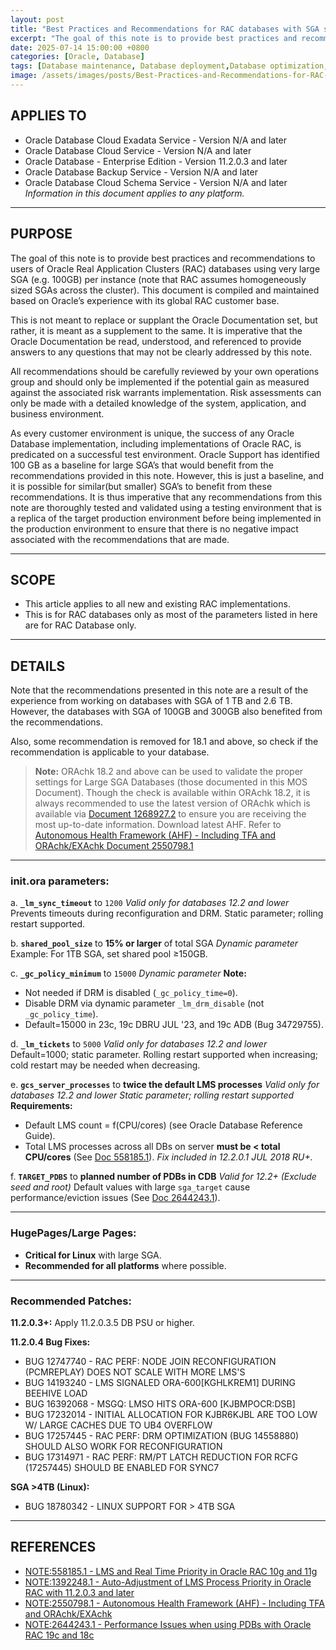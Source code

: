 ```yaml
---
layout: post
title: "Best Practices and Recommendations for RAC databases with SGA size over 100GB"
excerpt: "The goal of this note is to provide best practices and recommendations to users of Oracle Real Application Clusters (RAC) databases using very large SGA (e.g. 100GB) per instance (note that RAC assumes homogeneously sized SGAs across the cluster). This document is compiled and maintained based on Oracle’s experience with its global RAC customer base."
date: 2025-07-14 15:00:00 +0800
categories: [Oracle, Database]
tags: [Database maintenance, Database deployment,Database optimization, oracle]
image: /assets/images/posts/Best-Practices-and-Recommendations-for-RAC-databases-with-SGA-size-over-100GB.jpg
---
```


## APPLIES TO
- Oracle Database Cloud Exadata Service - Version N/A and later
- Oracle Database Cloud Service - Version N/A and later
- Oracle Database - Enterprise Edition - Version 11.2.0.3 and later
- Oracle Database Backup Service - Version N/A and later
- Oracle Database Cloud Schema Service - Version N/A and later
*Information in this document applies to any platform.*

---

## PURPOSE
The goal of this note is to provide best practices and recommendations to users of Oracle Real Application Clusters (RAC) databases using very large SGA (e.g. 100GB) per instance (note that RAC assumes homogeneously sized SGAs across the cluster). This document is compiled and maintained based on Oracle’s experience with its global RAC customer base.

This is not meant to replace or supplant the Oracle Documentation set, but rather, it is meant as a supplement to the same. It is imperative that the Oracle Documentation be read, understood, and referenced to provide answers to any questions that may not be clearly addressed by this note.

All recommendations should be carefully reviewed by your own operations group and should only be implemented if the potential gain as measured against the associated risk warrants implementation. Risk assessments can only be made with a detailed knowledge of the system, application, and business environment.

As every customer environment is unique, the success of any Oracle Database implementation, including implementations of Oracle RAC, is predicated on a successful test environment. Oracle Support has identified 100 GB as a baseline for large SGA’s that would benefit from the recommendations provided in this note. However, this is just a baseline, and it is possible for similar(but smaller) SGA’s to benefit from these recommendations. It is thus imperative that any recommendations from this note are thoroughly tested and validated using a testing environment that is a replica of the target production environment before being implemented in the production environment to ensure that there is no negative impact associated with the recommendations that are made.

---

## SCOPE
- This article applies to all new and existing RAC implementations.
- This is for RAC databases only as most of the parameters listed in here are for RAC Database only.

---

## DETAILS
Note that the recommendations presented in this note are a result of the experience from working on databases with SGA of 1 TB and 2.6 TB. However, the databases with SGA of 100GB and 300GB also benefited from the recommendations.

Also, some recommendation is removed for 18.1 and above, so check if the recommendation is applicable to your database.

> **Note:**
> ORAchk 18.2 and above can be used to validate the proper settings for Large SGA Databases (those documented in this MOS Document). Though the check is available within ORAchk 18.2, it is always recommended to use the latest version of ORAchk which is available via [Document 1268927.2](https://support.oracle.com/epmos/faces/DocumentDisplay?_adf.ctrl-state=riz393vca_119&id=1268927.2) to ensure you are receiving the most up-to-date information.
> Download latest AHF. Refer to [Autonomous Health Framework (AHF) - Including TFA and ORAchk/EXAchk Document 2550798.1](https://support.oracle.com/epmos/faces/DocumentDisplay?_adf.ctrl-state=riz393vca_119&id=2550798.1)

---

### **init.ora parameters:**
a. **`_lm_sync_timeout`** to `1200`
   *Valid only for databases 12.2 and lower*
   Prevents timeouts during reconfiguration and DRM. Static parameter; rolling restart supported.

b. **`shared_pool_size`** to **15% or larger** of total SGA
   *Dynamic parameter*
   Example: For 1TB SGA, set shared pool ≥150GB.

c. **`_gc_policy_minimum`** to `15000`
   *Dynamic parameter*
   **Note:**
   - Not needed if DRM is disabled (`_gc_policy_time=0`).
   - Disable DRM via dynamic parameter `_lm_drm_disable` (not `_gc_policy_time`).
   - Default=15000 in 23c, 19c DBRU JUL '23, and 19c ADB (Bug 34729755).

d. **`_lm_tickets`** to `5000`
   *Valid only for databases 12.2 and lower*
   Default=1000; static parameter. Rolling restart supported when increasing; cold restart may be needed when decreasing.

e. **`gcs_server_processes`** to **twice the default LMS processes**
   *Valid only for databases 12.2 and lower*
   *Static parameter; rolling restart supported*
   **Requirements:**
   - Default LMS count = f(CPU/cores) (see Oracle Database Reference Guide).
   - Total LMS processes across all DBs on server **must be < total CPU/cores** (See [Doc 558185.1](https://support.oracle.com/epmos/faces/DocumentDisplay?_adf.ctrl-state=riz393vca_119&id=558185.1)).
   *Fix included in 12.2.0.1 JUL 2018 RU+.*

f. **`TARGET_PDBS`** to **planned number of PDBs in CDB**
   *Valid for 12.2+*
   *(Exclude seed and root)*
   Default values with large `sga_target` cause performance/eviction issues (See [Doc 2644243.1](https://support.oracle.com/epmos/faces/DocumentDisplay?_adf.ctrl-state=riz393vca_119&id=2644243.1)).

---

### **HugePages/Large Pages:**
- **Critical for Linux** with large SGA.
- **Recommended for all platforms** where possible.

---

### **Recommended Patches:**
**11.2.0.3+:**
Apply 11.2.0.3.5 DB PSU or higher.

**11.2.0.4 Bug Fixes:**
- BUG 12747740 - RAC PERF: NODE JOIN RECONFIGURATION (PCMREPLAY) DOES NOT SCALE WITH MORE LMS'S
- BUG 14193240 - LMS SIGNALED ORA-600[KGHLKREM1] DURING BEEHIVE LOAD
- BUG 16392068 - MSGQ: LMSO HITS ORA-600 [KJBMPOCR:DSB]
- BUG 17232014 - INITIAL ALLOCATION FOR KJBR6KJBL ARE TOO LOW W/ LARGE CACHES DUE TO UB4 OVERFLOW
- BUG 17257445 - RAC PERF: DRM OPTIMIZATION (BUG 14558880) SHOULD ALSO WORK FOR RECONFIGURATION
- BUG 17314971 - RAC PERF: RM/PT LATCH REDUCTION FOR RCFG (17257445) SHOULD BE ENABLED FOR SYNC7

**SGA >4TB (Linux):**
- BUG 18780342 - LINUX SUPPORT FOR > 4TB SGA

---

## REFERENCES
- [NOTE:558185.1 - LMS and Real Time Priority in Oracle RAC 10g and 11g](https://support.oracle.com/epmos/faces/DocumentDisplay?_adf.ctrl-state=riz393vca_119&id=558185.1)
- [NOTE:1392248.1 - Auto-Adjustment of LMS Process Priority in Oracle RAC with 11.2.0.3 and later](https://support.oracle.com/epmos/faces/DocumentDisplay?_adf.ctrl-state=riz393vca_119&id=1392248.1)
- [NOTE:2550798.1 - Autonomous Health Framework (AHF) - Including TFA and ORAchk/EXAchk](https://support.oracle.com/epmos/faces/DocumentDisplay?_adf.ctrl-state=riz393vca_119&id=2550798.1)
- [NOTE:2644243.1 - Performance Issues when using PDBs with Oracle RAC 19c and 18c](https://support.oracle.com/epmos/faces/DocumentDisplay?_adf.ctrl-state=riz393vca_119&id=2644243.1)
